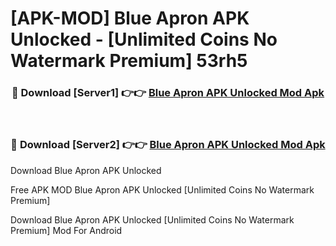 # [APK-MOD] Blue Apron APK Unlocked - [Unlimited Coins No Watermark Premium] 53rh5



<div align="center">
<h3>🔴 Download [Server1] 👉👉 <a href="https://momento.my/?title=Blue_Apron_APK_Unlocked">Blue Apron APK Unlocked Mod Apk</a></h3><br>

<h3>🔴 Download [Server2] 👉👉 <a href="https://momento.my/?title=Blue_Apron_APK_Unlocked">Blue Apron APK Unlocked Mod Apk</a></h3>
</div>



Download Blue Apron APK Unlocked 

Free APK MOD Blue Apron APK Unlocked [Unlimited Coins No Watermark Premium]

Download Blue Apron APK Unlocked [Unlimited Coins No Watermark Premium] Mod For Android
